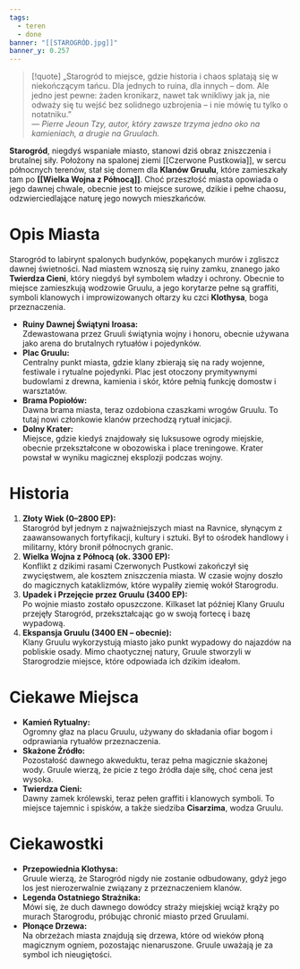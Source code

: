 ```yaml
---
tags:
  - teren
  - done
banner: "[[STAROGRÓD.jpg]]"
banner_y: 0.257
---
```

> [!quote] „Starogród to miejsce, gdzie historia i chaos splatają się w niekończącym tańcu. Dla jednych to ruina, dla innych – dom. Ale jedno jest pewne: żaden kronikarz, nawet tak wnikliwy jak ja, nie odważy się tu wejść bez solidnego uzbrojenia – i nie mówię tu tylko o notatniku.”  
> — _Pierre Jeoun Tzy, autor, który zawsze trzyma jedno oko na kamieniach, a drugie na Gruulach._

**Starogród**, niegdyś wspaniałe miasto, stanowi dziś obraz zniszczenia i brutalnej siły. Położony na spalonej ziemi [[Czerwone Pustkowia]], w sercu północnych terenów, stał się domem dla **Klanów Gruulu**, które zamieszkały tam po **[[Wielka Wojna z Północą]]**. Choć przeszłość miasta opowiada o jego dawnej chwale, obecnie jest to miejsce surowe, dzikie i pełne chaosu, odzwierciedlające naturę jego nowych mieszkańców.
# **Opis Miasta**
Starogród to labirynt spalonych budynków, popękanych murów i zgliszcz dawnej świetności. Nad miastem wznoszą się ruiny zamku, znanego jako **Twierdza Cieni**, który niegdyś był symbolem władzy i ochrony. Obecnie to miejsce zamieszkują wodzowie Gruulu, a jego korytarze pełne są graffiti, symboli klanowych i improwizowanych ołtarzy ku czci **Klothysa**, boga przeznaczenia.
- **Ruiny Dawnej Świątyni Iroasa:**  
    Zdewastowana przez Gruuli świątynia wojny i honoru, obecnie używana jako arena do brutalnych rytuałów i pojedynków.
- **Plac Gruulu:**  
    Centralny punkt miasta, gdzie klany zbierają się na rady wojenne, festiwale i rytualne pojedynki. Plac jest otoczony prymitywnymi budowlami z drewna, kamienia i skór, które pełnią funkcję domostw i warsztatów.
- **Brama Popiołów:**  
    Dawna brama miasta, teraz ozdobiona czaszkami wrogów Gruulu. To tutaj nowi członkowie klanów przechodzą rytuał inicjacji.
- **Dolny Krater:**  
    Miejsce, gdzie kiedyś znajdowały się luksusowe ogrody miejskie, obecnie przekształcone w obozowiska i place treningowe. Krater powstał w wyniku magicznej eksplozji podczas wojny.
# **Historia**
1. **Złoty Wiek (0–2800 EP):**  
    Starogród był jednym z najważniejszych miast na Ravnice, słynącym z zaawansowanych fortyfikacji, kultury i sztuki. Był to ośrodek handlowy i militarny, który bronił północnych granic.
2. **Wielka Wojna z Północą (ok. 3300 EP):**  
    Konflikt z dzikimi rasami Czerwonych Pustkowi zakończył się zwycięstwem, ale kosztem zniszczenia miasta. W czasie wojny doszło do magicznych kataklizmów, które wypaliły ziemię wokół Starogrodu.
3. **Upadek i Przejęcie przez Gruulu (3400 EP):**  
    Po wojnie miasto zostało opuszczone. Kilkaset lat później Klany Gruulu przejęły Starogród, przekształcając go w swoją fortecę i bazę wypadową.
4. **Ekspansja Gruulu (3400 EN – obecnie):**  
    Klany Gruulu wykorzystują miasto jako punkt wypadowy do najazdów na pobliskie osady. Mimo chaotycznej natury, Gruule stworzyli w Starogrodzie miejsce, które odpowiada ich dzikim ideałom.
# **Ciekawe Miejsca**
- **Kamień Rytualny:**  
    Ogromny głaz na placu Gruulu, używany do składania ofiar bogom i odprawiania rytuałów przeznaczenia.
- **Skażone Źródło:**  
    Pozostałość dawnego akweduktu, teraz pełna magicznie skażonej wody. Gruule wierzą, że picie z tego źródła daje siłę, choć cena jest wysoka.
- **Twierdza Cieni:**  
    Dawny zamek królewski, teraz pełen graffiti i klanowych symboli. To miejsce tajemnic i spisków, a także siedziba **Cisarzima**, wodza Gruulu.
# **Ciekawostki**
- **Przepowiednia Klothysa:**  
    Gruule wierzą, że Starogród nigdy nie zostanie odbudowany, gdyż jego los jest nierozerwalnie związany z przeznaczeniem klanów.
- **Legenda Ostatniego Strażnika:**  
    Mówi się, że duch dawnego dowódcy straży miejskiej wciąż krąży po murach Starogrodu, próbując chronić miasto przed Gruulami.
- **Płonące Drzewa:**  
    Na obrzeżach miasta znajdują się drzewa, które od wieków płoną magicznym ogniem, pozostając nienaruszone. Gruule uważają je za symbol ich nieugiętości.
